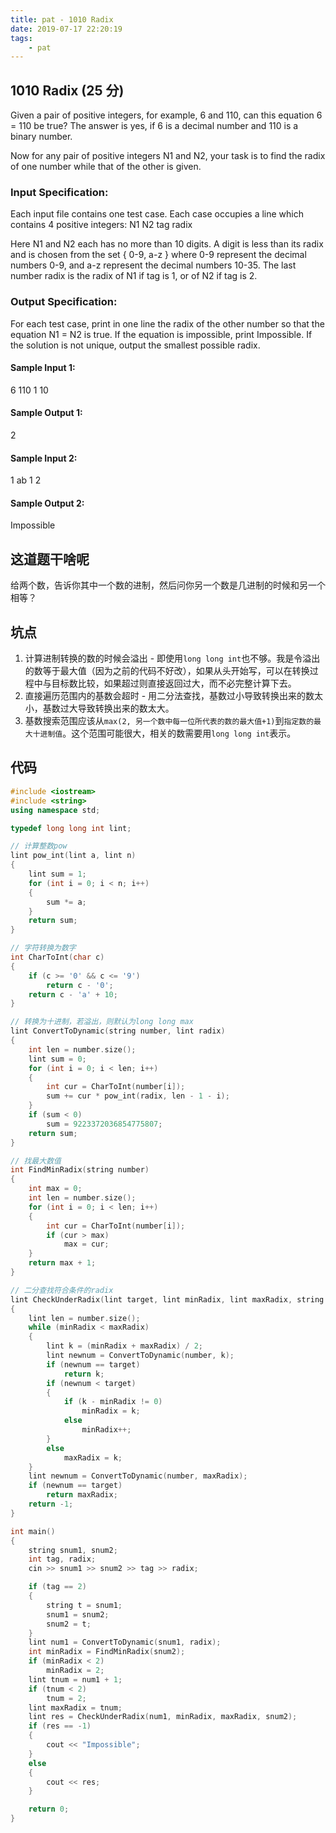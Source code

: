 ```yaml
---
title: pat - 1010 Radix
date: 2019-07-17 22:20:19
tags: 
    - pat
---
```

## 1010 Radix (25 分)
Given a pair of positive integers, for example, 6 and 110, can this equation 6 = 110 be true? The answer is yes, if 6 is a decimal number and 110 is a binary number.

Now for any pair of positive integers N1 and N​2, your task is to find the radix of one number while that of the other is given.
<!--more-->
### Input Specification:
Each input file contains one test case. Each case occupies a line which contains 4 positive integers:
N1 N2 tag radix

Here N1 and N2 each has no more than 10 digits. A digit is less than its radix and is chosen from the set { 0-9, a-z } where 0-9 represent the decimal numbers 0-9, and a-z represent the decimal numbers 10-35. The last number radix is the radix of N1 if tag is 1, or of N2 if tag is 2.

### Output Specification:
For each test case, print in one line the radix of the other number so that the equation N1 = N2 is true. If the equation is impossible, print Impossible. If the solution is not unique, output the smallest possible radix.

#### Sample Input 1:
6 110 1 10
#### Sample Output 1:
2
#### Sample Input 2:
1 ab 1 2
#### Sample Output 2:
Impossible

## 这道题干啥呢
给两个数，告诉你其中一个数的进制，然后问你另一个数是几进制的时候和另一个相等？

## 坑点
1. 计算进制转换的数的时候会溢出 - 即使用`long long int`也不够。我是令溢出的数等于最大值（因为之前的代码不好改），如果从头开始写，可以在转换过程中与目标数比较，如果超过则直接返回过大，而不必完整计算下去。
2. 直接遍历范围内的基数会超时 - 用二分法查找，基数过小导致转换出来的数太小，基数过大导致转换出来的数太大。
3. 基数搜索范围应该从`max(2, 另一个数中每一位所代表的数的最大值+1)`到`指定数的最大十进制值`。这个范围可能很大，相关的数需要用`long long int`表示。

## 代码
``` c++
#include <iostream>
#include <string>
using namespace std;

typedef long long int lint;

// 计算整数pow
lint pow_int(lint a, lint n)
{
    lint sum = 1;
    for (int i = 0; i < n; i++)
    {
        sum *= a;
    }
    return sum;
}

// 字符转换为数字
int CharToInt(char c)
{
    if (c >= '0' && c <= '9')
        return c - '0';
    return c - 'a' + 10;
}

// 转换为十进制，若溢出，则默认为long long max
lint ConvertToDynamic(string number, lint radix)
{
    int len = number.size();
    lint sum = 0;
    for (int i = 0; i < len; i++)
    {
        int cur = CharToInt(number[i]);
        sum += cur * pow_int(radix, len - 1 - i);
    }
    if (sum < 0)
        sum = 9223372036854775807;
    return sum;
}

// 找最大数值
int FindMinRadix(string number)
{
    int max = 0;
    int len = number.size();
    for (int i = 0; i < len; i++)
    {
        int cur = CharToInt(number[i]);
        if (cur > max)
            max = cur;
    }
    return max + 1;
}

// 二分查找符合条件的radix
lint CheckUnderRadix(lint target, lint minRadix, lint maxRadix, string number)
{
    lint len = number.size();
    while (minRadix < maxRadix)
    {
        lint k = (minRadix + maxRadix) / 2;
        lint newnum = ConvertToDynamic(number, k);
        if (newnum == target)
            return k;
        if (newnum < target)
        {
            if (k - minRadix != 0)
                minRadix = k;
            else
                minRadix++;
        }
        else
            maxRadix = k;
    }
    lint newnum = ConvertToDynamic(number, maxRadix);
    if (newnum == target)
        return maxRadix;
    return -1;
}

int main()
{
    string snum1, snum2;
    int tag, radix;
    cin >> snum1 >> snum2 >> tag >> radix;

    if (tag == 2)
    {
        string t = snum1;
        snum1 = snum2;
        snum2 = t;
    }
    lint num1 = ConvertToDynamic(snum1, radix);
    int minRadix = FindMinRadix(snum2);
    if (minRadix < 2)
        minRadix = 2;
    lint tnum = num1 + 1;
    if (tnum < 2)
        tnum = 2;
    lint maxRadix = tnum;
    lint res = CheckUnderRadix(num1, minRadix, maxRadix, snum2);
    if (res == -1)
    {
        cout << "Impossible";
    }
    else
    {
        cout << res;
    }

    return 0;
}
```